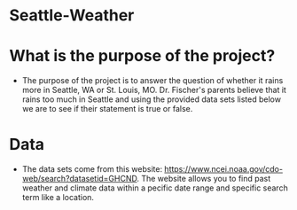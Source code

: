 # Seattle-Weather

# What is the purpose of the project?
- The purpose of the project is to answer the question of whether it rains more in Seattle, WA or St. Louis, MO. Dr. Fischer's parents believe that it rains too much in Seattle and using the provided data sets listed below we are to see if their statement is true or false.


# Data
- The data sets come from this website: https://www.ncei.noaa.gov/cdo-web/search?datasetid=GHCND. The website allows you to find past weather and climate data within a pecific date range and specific search term like a location. 
